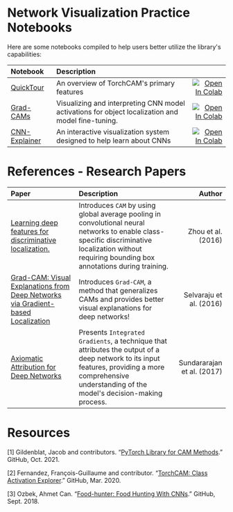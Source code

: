 # Network Visualization Practice Notebooks

Here are some notebooks compiled to help users better utilize the library's capabilities:

| Notebook     |      Description      |   |
|:----------|:-------------|------:|
| [QuickTour](Torch-CAM/QuickTour.ipynb) | An overview of TorchCAM's primary features | [![Open In Colab](https://colab.research.google.com/assets/colab-badge.svg)](https://github.com/AyushSomani001/IDL/Notebooks/Torch-CAM/QuickTour.ipynb) |
| [Grad-CAMs](Grad-CAMs.ipynb) | Visualizing and interpreting CNN model activations for object localization and model fine-tuning. | [![Open In Colab](https://colab.research.google.com/assets/colab-badge.svg)](https://colab.research.google.com/drive/1pD8KPWrMsVscVcZ3PUcgTZ34EnE1e37U?usp=sharing) |
| [CNN-Explainer](CNN_explainer.ipynb) | An interactive visualization system designed to help learn about CNNs | [![Open In Colab](https://colab.research.google.com/assets/colab-badge.svg)](https://github.com/AyushSomani001/IDL/Notebooks/CNN_explainer.ipynb) |


# References - Research Papers


| Paper     |      Description      | Author  |
|:----------|:-------------|------:|
|[Learning deep features for discriminative localization.](https://openaccess.thecvf.com/content_cvpr_2016/papers/Zhou_Learning_Deep_Features_CVPR_2016_paper.pdf)| Introduces `CAM` by using global average pooling in convolutional neural networks to enable class-specific discriminative localization without requiring bounding box annotations during training. | Zhou et al. (2016) | 
| [Grad-CAM: Visual Explanations from Deep Networks via Gradient-based Localization](https://openaccess.thecvf.com/content_iccv_2017/html/Selvaraju_Grad-CAM_Visual_Explanations_ICCV_2017_paper.html) | Introduces `Grad-CAM`, a method that generalizes CAMs and provides better visual explanations for deep networks! | Selvaraju et al. (2016) |
| [Axiomatic Attribution for Deep Networks](http://proceedings.mlr.press/v70/sundararajan17a.html)| Presents `Integrated Gradients`, a technique that attributes the output of a deep network to its input features, providing a more comprehensive understanding of the model's decision-making process. | Sundararajan et al. (2017)|


# Resources

[1] Gildenblat, Jacob and contributors. “[PyTorch Library for CAM Methods](https://github.com/jacobgil/pytorch-grad-cam).” GitHub, Oct. 2021.

[2] Fernandez, François-Guillaume and contributor. “[TorchCAM: Class Activation Explorer](https://github.com/frgfm/torch-cam).” GitHub, Mar. 2020.

[3] Ozbek, Ahmet Can. “[Food-hunter: Food Hunting With CNNs](https://github.com/a-ozbek/food-hunter).” GitHub, Sept. 2018.
